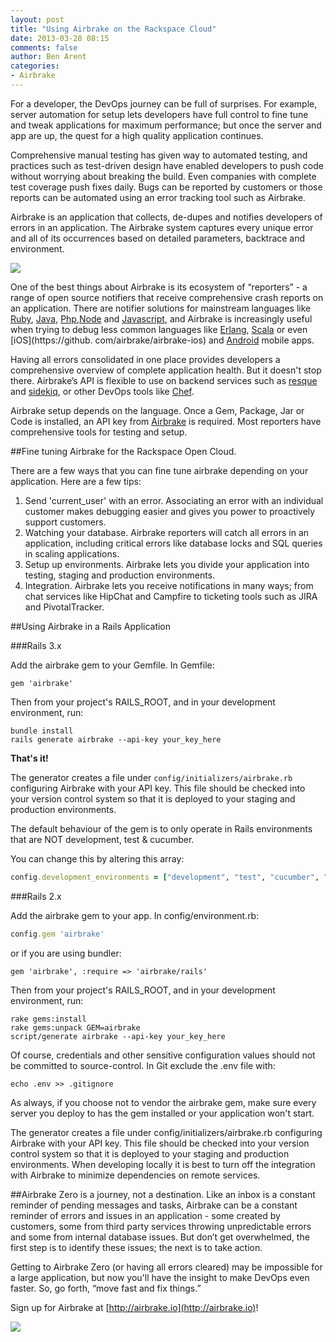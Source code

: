 ```yaml
---
layout: post
title: "Using Airbrake on the Rackspace Cloud"
date: 2013-03-28 08:15
comments: false
author: Ben Arent
categories: 
- Airbrake
---
```

For a developer, the DevOps journey can be full of surprises. For example, server automation for setup lets developers have full control to fine tune and tweak applications for maximum performance; but once the server and app are up, the quest for a high quality application continues. 

Comprehensive manual testing has given way to automated testing, and practices such as test-driven design have enabled developers to push code without worrying about breaking the build. Even companies with complete test coverage push fixes daily. Bugs can be reported by customers or those reports can be automated using an error tracking tool such as Airbrake. 

Airbrake is an application that collects, de-dupes and notifies developers of errors in an application. The Airbrake system captures every unique error and all of its occurrences based on detailed parameters, backtrace and environment.<!--More-->  

![](a/2013-03-28-using-airbrake/airbrake1.png)

One of the best things about Airbrake is its ecosystem of “reporters” -  a range of open source notifiers that receive comprehensive crash reports on an application. There are notifier solutions for mainstream languages like [Ruby](https://github.com/airbrake/airbrake), [Java](https://github.com/airbrake/airbrake-java), [Php](https://github.com/airbrake/airbrake-php),[Node](https://github.com/felixge/node-airbrake) and [Javascript](https://github.com/airbrake/airbrake-js), and Airbrake is increasingly useful when trying to debug less common languages like [Erlang](https://github.com/kenpratt/erlbrake), [Scala](https://github.com/stackmob/stackmob-airbrake) or even [iOS](https://github.
com/airbrake/airbrake-ios) and [Android](https://github.com/airbrake/airbrake-android) mobile apps.

Having all errors consolidated in one place provides developers a comprehensive overview of complete application health. But it doesn't stop there. Airbrake’s API is flexible to use on backend services such as [resque](http://blog.airbrake.io/how-to/catching-resque-errors-with-airbrake/) and [sidekiq](https://github.com/mperham/sidekiq/wiki/Middleware#default-middleware), or other DevOps tools like [Chef](https://github.com/morgoth/airbrake_handler).

Airbrake setup depends on the language. Once a Gem, Package, Jar or Code is installed, an API key from [Airbrake](http://airbrake.io) is required. Most reporters have comprehensive tools for testing and setup.

##Fine tuning Airbrake for the Rackspace Open Cloud. 

There are a few ways that you can fine tune airbrake depending on your application. Here are a few tips:

1. Send 'current_user' with an error. Associating an error with an individual customer makes debugging easier and gives you power to proactively support customers.  
2. Watching your database. Airbrake reporters will catch all errors in an application, including critical errors like database locks and SQL queries in scaling applications.
3. Setup up environments. Airbrake lets you divide your application into testing, staging and production environments. 
4. Integration. Airbrake lets you receive notifications in many ways; from chat services like HipChat and Campfire to ticketing tools such as JIRA and PivotalTracker.

##Using Airbrake in a Rails Application

###Rails 3.x

Add the airbrake gem to your Gemfile. In Gemfile:

```
gem 'airbrake'
```

Then from your project's RAILS_ROOT, and in your development environment, run:

```
bundle install
rails generate airbrake --api-key your_key_here
```

**That's it!**

The generator creates a file under `config/initializers/airbrake.rb` configuring Airbrake with your API key. This file should be checked into your version control system so that it is deployed to your staging and production environments.

The default behaviour of the gem is to only operate in Rails environments that are NOT development, test & cucumber.

You can change this by altering this array:

```ruby
config.development_environments = ["development", "test", "cucumber", "custom"]
```

###Rails 2.x

Add the airbrake gem to your app. In config/environment.rb:

```ruby
config.gem 'airbrake'
```

or if you are using bundler:

```
gem 'airbrake', :require => 'airbrake/rails'
```

Then from your project's RAILS_ROOT, and in your development environment, run:

```
rake gems:install
rake gems:unpack GEM=airbrake
script/generate airbrake --api-key your_key_here
```

Of course, credentials and other sensitive configuration values should not be committed to source-control. In Git exclude the .env file with:

```
echo .env >> .gitignore
```

As always, if you choose not to vendor the airbrake gem, make sure every server you deploy to has the gem installed or your application won't start.

The generator creates a file under config/initializers/airbrake.rb configuring Airbrake with your API key. This file should be checked into your version control system so that it is deployed to your staging and production environments. When developing locally it is best to turn off the integration with Airbrake to minimize dependencies on remote services.

##Airbrake Zero is a journey, not a destination. 
Like an inbox is a constant reminder of pending messages and tasks, Airbrake can be a constant reminder of errors and issues in an application - some created by customers, some from third party services throwing unpredictable errors and some from internal database issues. But don’t get overwhelmed, the first step is to identify these issues; the next is to take action. 

Getting to Airbrake Zero (or having all errors cleared) may be impossible for a large application, but now you'll have the insight to make DevOps even faster. So, go forth, “move fast and fix things.”

Sign up for Airbrake at [http://airbrake.io](http://airbrake.io)!

![](a/2013-03-28-using-airbrake/airbrake2.png)

